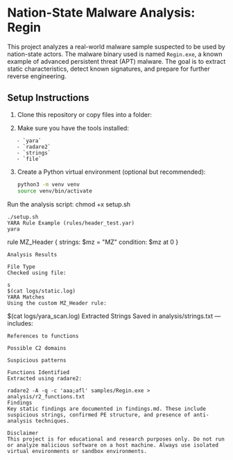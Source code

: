 # Nation-State Malware Analysis: Regin

This project analyzes a real-world malware sample suspected to be used by nation-state actors. The malware binary used is named `Regin.exe`, a known example of advanced persistent threat (APT) malware. The goal is to extract static characteristics, detect known signatures, and prepare for further reverse engineering.

## Setup Instructions

1. Clone this repository or copy files into a folder:

2. Make sure you have the tools installed:
```
   - `yara`
   - `radare2`
   - `strings`
   - `file`
```

3. Create a Python virtual environment (optional but recommended):

   ```bash
   python3 -m venv venv
   source venv/bin/activate
Run the analysis script:
chmod +x setup.sh
```
./setup.sh
YARA Rule Example (rules/header_test.yar)
yara
```
rule MZ_Header {
    strings:
        $mz = "MZ"
    condition:
        $mz at 0
}
```
Analysis Results

File Type
Checked using file:

s
$(cat logs/static.log)
YARA Matches
Using the custom MZ_Header rule:

```
$(cat logs/yara_scan.log)
Extracted Strings
Saved in analysis/strings.txt — includes:
```
References to functions

Possible C2 domains

Suspicious patterns

Functions Identified
Extracted using radare2:

radare2 -A -q -c 'aaa;afl' samples/Regin.exe > analysis/r2_functions.txt
Findings
Key static findings are documented in findings.md. These include suspicious strings, confirmed PE structure, and presence of anti-analysis techniques.

Disclaimer
This project is for educational and research purposes only. Do not run or analyze malicious software on a host machine. Always use isolated virtual environments or sandbox environments.
